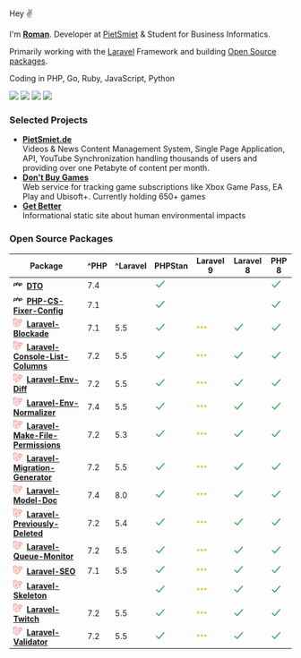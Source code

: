 Hey ✌️

I'm [**Roman**](https://ich.wtf). Developer at [PietSmiet](https://github.com/PietSmietde) & Student for Business Informatics.

Primarily working with the [Laravel](https://laravel.com) Framework and building [Open Source packages](https://github.com/romanzipp?tab=repositories&q=Laravel).

Coding in PHP, Go, Ruby, JavaScript, Python

[![](https://img.shields.io/badge/Follow_@romanzipp-blue?logo=twitter&logoColor=white&style=for-the-badge)](https://twitter.com/romanzipp)
[![](https://img.shields.io/badge/Sponsor%20%F0%9F%A4%8D-black?logo=github&logoColor=white&style=for-the-badge&color=b34bff)](https://github.com/sponsors/romanzipp)
[![](https://img.shields.io/badge/Linkedin-black?logo=linkedin&logoColor=white&style=for-the-badge&color=0077b5)](https://www.linkedin.com/in/romanzipp/)
[![](https://img.shields.io/badge/ich.wtf-black?logoColor=white&style=for-the-badge&color=3053c6&label=Website&labelColor=black)](https://ich.wtf)

### Selected Projects

- [**PietSmiet.de**](https://www.pietsmiet.de)    
Videos & News Content Management System, Single Page Application, API, YouTube Synchronization handling thousands of users and providing over one Petabyte of content per month.
- [**Don't Buy Games**](https://dontbuy.games)    
Web service for tracking game subscriptions like Xbox Game Pass, EA Play and Ubisoft+. Currently holding 650+ games
- [**Get Better**](https://get-better.me)    
Informational static site about human environmental impacts

### Open Source Packages

|Package|^PHP|^Laravel|PHPStan|Laravel 9|Laravel 8|PHP 8|
|---|---|---|---|---|---|---|
|![](logos/php.png) [**DTO**](https://github.com/romanzipp/DTO)|7.4||![](logos/check.png)|||![](logos/check.png)|
|![](logos/php.png) [**PHP-CS-Fixer-Config**](https://github.com/romanzipp/PHP-CS-Fixer-Config)|7.1||![](logos/check.png)|||![](logos/check.png)|
|![](logos/laravel.png) [**Laravel-Blockade**](https://github.com/romanzipp/Laravel-Blockade)|7.1|5.5|![](logos/check.png)|![](logos/dots.png)|![](logos/check.png)|![](logos/check.png)|
|![](logos/laravel.png) [**Laravel-Console-List-Columns**](https://github.com/romanzipp/Laravel-Console-List-Columns)|7.2|5.5|![](logos/check.png)|![](logos/dots.png)|![](logos/check.png)|![](logos/check.png)|
|![](logos/laravel.png) [**Laravel-Env-Diff**](https://github.com/romanzipp/Laravel-Env-Diff)|7.2|5.5|![](logos/check.png)|![](logos/dots.png)|![](logos/check.png)|![](logos/check.png)|
|![](logos/laravel.png) [**Laravel-Env-Normalizer**](https://github.com/romanzipp/Laravel-Env-Normalizer)|7.4|5.5|![](logos/check.png)|![](logos/dots.png)|![](logos/check.png)|![](logos/check.png)|
|![](logos/laravel.png) [**Laravel-Make-File-Permissions**](https://github.com/romanzipp/Laravel-Make-File-Permissions)|7.2|5.3|![](logos/check.png)|![](logos/dots.png)|![](logos/check.png)|![](logos/check.png)|
|![](logos/laravel.png) [**Laravel-Migration-Generator**](https://github.com/romanzipp/Laravel-Migration-Generator)|7.2|5.5|![](logos/check.png)|![](logos/dots.png)|![](logos/check.png)|![](logos/check.png)|
|![](logos/laravel.png) [**Laravel-Model-Doc**](https://github.com/romanzipp/Laravel-Model-Doc)|7.4|8.0|![](logos/check.png)|![](logos/dots.png)|![](logos/check.png)|![](logos/check.png)|
|![](logos/laravel.png) [**Laravel-Previously-Deleted**](https://github.com/romanzipp/Laravel-Previously-Deleted)|7.2|5.4|![](logos/check.png)|![](logos/dots.png)|![](logos/check.png)|![](logos/check.png)|
|![](logos/laravel.png) [**Laravel-Queue-Monitor**](https://github.com/romanzipp/Laravel-Queue-Monitor)|7.2|5.5|![](logos/check.png)|![](logos/dots.png)|![](logos/check.png)|![](logos/check.png)|
|![](logos/laravel.png) [**Laravel-SEO**](https://github.com/romanzipp/Laravel-SEO)|7.1|5.5|![](logos/check.png)|![](logos/dots.png)|![](logos/check.png)|![](logos/check.png)|
|![](logos/laravel.png) [**Laravel-Skeleton**](https://github.com/romanzipp/Laravel-Skeleton)|||![](logos/check.png)|![](logos/dots.png)|![](logos/check.png)|![](logos/check.png)|
|![](logos/laravel.png) [**Laravel-Twitch**](https://github.com/romanzipp/Laravel-Twitch)|7.2|5.5|![](logos/check.png)|![](logos/dots.png)|![](logos/check.png)|![](logos/check.png)|
|![](logos/laravel.png) [**Laravel-Validator**](https://github.com/romanzipp/Laravel-Validator)|7.2|5.5|![](logos/check.png)|![](logos/dots.png)|![](logos/check.png)|![](logos/check.png)|

